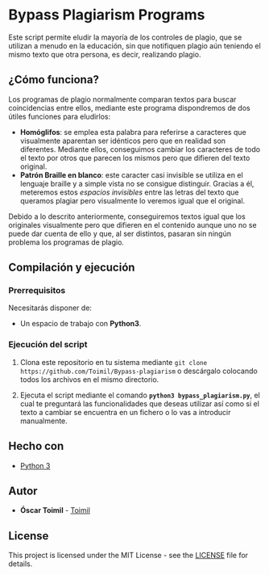 # Bypass Plagiarism Programs

Este script permite eludir la mayoría de los controles de plagio, que se utilizan a menudo en la educación, sin que notifiquen plagio aún teniendo el mismo texto que otra persona, es decir, realizando plagio.

## ¿Cómo funciona?

Los programas de plagio normalmente comparan textos para buscar coincidencias entre ellos, mediante este programa dispondremos de dos útiles funciones para eludirlos:
* **Homóglifos**: se emplea esta palabra para referirse a caracteres que visualmente aparentan ser idénticos pero que en realidad son diferentes. Mediante ellos, conseguimos cambiar los caracteres de todo el texto por otros que parecen los mismos pero que difieren del texto original.
* **Patrón Braille en blanco**: este caracter casi invisible se utiliza en el lenguaje braille y a simple vista no se consigue distinguir. Gracias a él, meteremos estos *espacios invisibles* entre las letras del texto que queramos plagiar pero visualmente lo veremos igual que el original.

Debido a lo descrito anteriormente, conseguiremos textos igual que los originales visualmente pero que difieren en el contenido aunque uno no se puede dar cuenta de ello y que, al ser distintos, pasaran sin ningún problema los programas de plagio.

## Compilación y ejecución

### Prerrequisitos

Necesitarás disponer de:

* Un espacio de trabajo con **Python3**.


### Ejecución del script

1. Clona este repositorio en tu sistema mediante ```git clone https://github.com/Toimil/Bypass-plagiarism``` o descárgalo colocando todos los archivos en el mismo directorio.

2. Ejecuta el script mediante el comando **```python3 bypass_plagiarism.py```**, el cual te preguntará las funcionalidades que deseas utilizar así como si el texto a cambiar se encuentra en un fichero o lo vas a introducir manualmente.


## Hecho con

* [Python 3](https://www.python.org/)

## Autor

* **Óscar Toimil** - [Toimil](https://github.com/Toimil)

## License

This project is licensed under the MIT License - see the [LICENSE](LICENSE) file for details.
